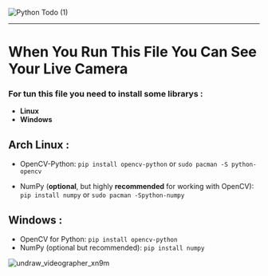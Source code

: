 
![Python Todo (1)](https://github.com/AmirabbasRouintan/python-live-camera/assets/110909074/fe44a9e3-b521-401a-8ec9-f9da0cb3a5cf)


---

# When You Run This File You Can See Your Live Camera 

### For tun this file you need to install some librarys :


- **Linux**
- **Windows**


## Arch Linux : 

- OpenCV-Python: 
`pip install opencv-python` or `sudo pacman -S python-opencv`


- NumPy (**optional**, but highly **recommended** for working with OpenCV): 
`pip install numpy` or `sudo pacman -Spython-numpy`




## Windows : 
- OpenCV for Python: `pip install opencv-python`
- NumPy (optional but recommended): `pip install numpy`


![undraw_videographer_xn9m](https://github.com/AmirabbasRouintan/python-live-camera/assets/110909074/ffc8867f-79fe-462a-bc8f-9b866f01b7f5)



